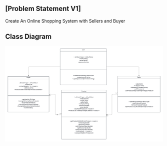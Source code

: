## [Problem Statement V1]
Create An Online Shopping System with Sellers and Buyer

## Class Diagram
![img.png](UML.png)